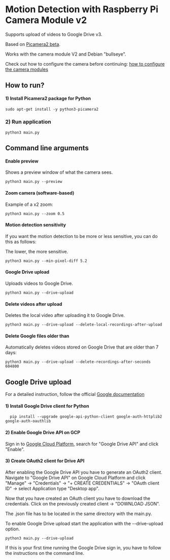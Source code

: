 # Motion Detection with Raspberry Pi Camera Module v2

Supports upload of videos to Google Drive v3.

Based on [Picamera2 beta](https://github.com/raspberrypi/picamera2]).

Works with the camera module V2 and Debian "bullseye".

Check out how to configure the camera before
continuing: [how to configure the camera modules]( https://www.raspberrypi.com/documentation/accessories/camera.html#if-you-do-need-to-alter-the-configuration)

## How to run?

#### 1) Install Picamera2 package for Python

~~~
sudo apt-get install -y python3-picamera2
~~~

### 2) Run application

~~~
python3 main.py
~~~

## Command line arguments

#### Enable preview

Shows a preview window of what the camera sees.

~~~
python3 main.py --preview
~~~

#### Zoom camera (software-based)

Example of a x2 zoom:

~~~
python3 main.py --zoom 0.5
~~~

#### Motion detection sensitivity

If you want the motion detection to be more or less sensitive, you can do this as follows:

The lower, the more sensitive.

~~~
python3 main.py --min-pixel-diff 5.2
~~~

#### Google Drive upload

Uploads videos to Google Drive.

~~~
python3 main.py --drive-upload
~~~

#### Delete videos after upload

Deletes the local video after uploading it to Google Drive.

~~~
python3 main.py --drive-upload --delete-local-recordings-after-upload
~~~

#### Delete Google files older than

Automatically deletes videos stored on Google Drive that are older than 7 days:

~~~
python3 main.py --drive-upload --delete-recordings-after-seconds 604800
~~~

## Google Drive upload

For a detailed instruction, follow the
official [Google documentation](https://developers.google.com/drive/api/quickstart/python)

#### 1) Install Google Drive client for Python

~~~
  pip install --upgrade google-api-python-client google-auth-httplib2 google-auth-oauthlib
~~~

#### 2) Enable Google Drive API on GCP

Sign in to [Google Cloud Platform](https://console.cloud.google.com/), search for "Google Drive API" and click "Enable".

#### 3) Create OAuth2 client for Drive API

After enabling the Google Drive API you have to generate an OAuth2 client.
Navigate to "Google Drive API" on Google Cloud Platform and click "Manage" -> "Credentials" -> "+ CREATE CREDENTIALS"
-> "OAuth client ID" -> select Application type "Desktop app".

Now that you have created an OAuth client you have to download the credentials. Click on the previously created client
-> "DOWNLOAD JSON".

The .json file has to be located in the same directory with the main.py.

To enable Google Drive upload start the application with the --drive-upload option.

~~~
python3 main.py --drive-upload
~~~

If this is your first time running the Google Drive sign in, you have to follow the instructions on the command line.